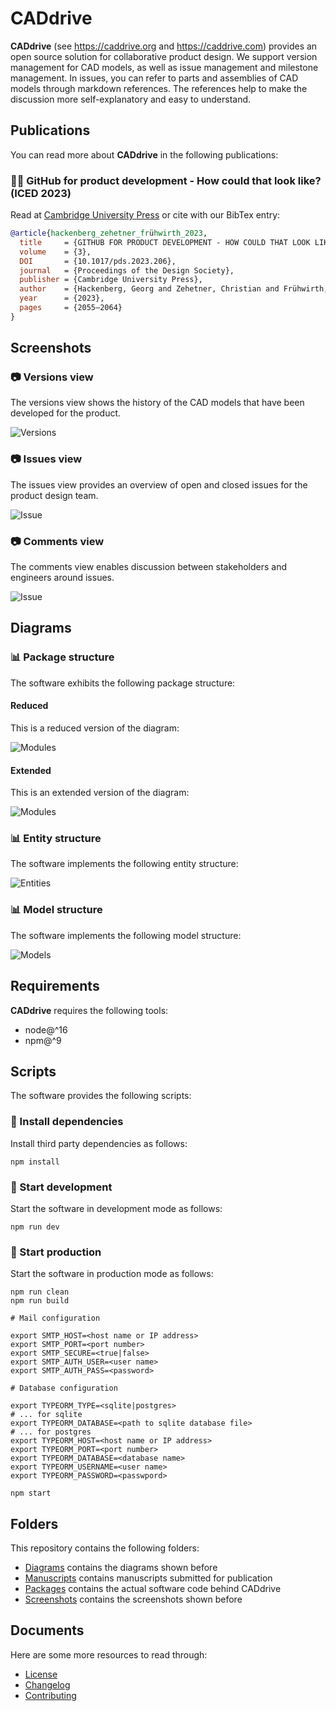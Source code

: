 # CADdrive

**CADdrive** (see https://caddrive.org and https://caddrive.com) provides an open source solution for collaborative product design. We support version management for CAD models, as well as issue management and milestone management. In issues, you can refer to parts and assemblies of CAD models through markdown references. The references help to make the discussion more self-explanatory and easy to understand.

## Publications

You can read more about **CADdrive** in the following publications:

### 👨‍🎓 GitHub for product development - How could that look like? (ICED 2023)

Read at [Cambridge University Press](https://www.cambridge.org/core/journals/proceedings-of-the-design-society/article/github-for-product-development-how-could-that-look-like/58A5D7A0055D00FA7C265D48C7A2A24F) or cite with our BibTex entry:

```bibtex
@article{hackenberg_zehetner_frühwirth_2023,
  title     = {GITHUB FOR PRODUCT DEVELOPMENT - HOW COULD THAT LOOK LIKE?},
  volume    = {3},
  DOI       = {10.1017/pds.2023.206},
  journal   = {Proceedings of the Design Society},
  publisher = {Cambridge University Press},
  author    = {Hackenberg, Georg and Zehetner, Christian and Frühwirth, Dominik},
  year      = {2023},
  pages     = {2055–2064}
}
```

## Screenshots

### 📷 Versions view

The versions view shows the history of the CAD models that have been developed for the product.

![Versions](screenshots/versions.png)

### 📷 Issues view

The issues view provides an overview of open and closed issues for the product design team.

![Issue](screenshots/issues.png)

### 📷 Comments view

The comments view enables discussion between stakeholders and engineers around issues.

![Issue](screenshots/comments.png)

## Diagrams

### 📊 Package structure

The software exhibits the following package structure:

#### Reduced

This is a reduced version of the diagram:

![Modules](diagrams/packages-reduced.svg)

#### Extended

This is an extended version of the diagram:

![Modules](diagrams/packages-extended.svg)

### 📊 Entity structure

The software implements the following entity structure:

![Entities](diagrams/entities.svg)

### 📊 Model structure

The software implements the following model structure:

![Models](diagrams/ldraw-model.svg)

## Requirements

**CADdrive** requires the following tools:

- node@^16
- npm@^9

## Scripts

The software provides the following scripts:

### 📄 Install dependencies

Install third party dependencies as follows:

```
npm install
```

### 📄 Start development

Start the software in development mode as follows:

```
npm run dev
```

### 📄 Start production

Start the software in production mode as follows:

```
npm run clean
npm run build

# Mail configuration

export SMTP_HOST=<host name or IP address>
export SMTP_PORT=<port number>
export SMTP_SECURE=<true|false>
export SMTP_AUTH_USER=<user name>
export SMTP_AUTH_PASS=<password>

# Database configuration

export TYPEORM_TYPE=<sqlite|postgres>
# ... for sqlite
export TYPEORM_DATABASE=<path to sqlite database file>
# ... for postgres
export TYPEORM_HOST=<host name or IP address>
export TYPEORM_PORT=<port number>
export TYPEORM_DATABASE=<database name>
export TYPEORM_USERNAME=<user name>
export TYPEORM_PASSWORD=<passwpord>

npm start
```

## Folders

This repository contains the following folders:

* [Diagrams](diagrams) contains the diagrams shown before
* [Manuscripts](manuscripts) contains manuscripts submitted for publication
* [Packages](packages) contains the actual software code behind CADdrive
* [Screenshots](screenshots) contains the screenshots shown before

## Documents

Here are some more resources to read through:

* [License](LICENSE.md)
* [Changelog](CHANGELOG.md)
* [Contributing](CONTRIBUTING.md)
